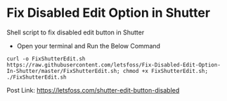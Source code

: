 # Fix Disabled Edit Option in Shutter
Shell script to fix disabled edit button in Shutter

- Open your terminal and Run the Below Command

```
curl -o FixShutterEdit.sh https://raw.githubusercontent.com/letsfoss/Fix-Disabled-Edit-Option-In-Shutter/master/FixShutterEdit.sh; chmod +x FixShutterEdit.sh; ./FixShutterEdit.sh
```
Post Link: https://letsfoss.com/shutter-edit-button-disabled
